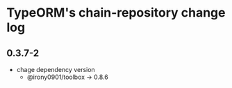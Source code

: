 # TypeORM's chain-repository change log

## 0.3.7-2
* chage dependency version
  - @irony0901/toolbox -> 0.8.6

